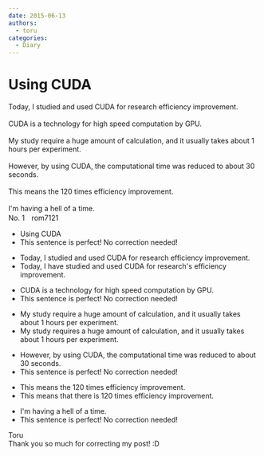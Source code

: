 ```yaml
---
date: 2015-06-13
authors:
  - toru
categories:
  - Diary
---
```


<h1 id="subject_show">Using CUDA</h1>
<div class="date" hidden>Jun 13, 2015 17:56</div>
<div id="post"><div id="body_show_ori">
Today, I studied and used CUDA for research efficiency improvement.<br/><br/>CUDA is a technology for high speed computation by GPU.<br/><br/>My study require a huge amount of calculation, and it usually takes about 1 hours per experiment.<br/><br/>However, by using CUDA, the computational time was reduced to about 30 seconds.<br/><br/>This means the 120 times efficiency improvement.<br/><br/>I'm having a hell of a time.
</div></div>

<!-- more -->

<div id="block"><div class="first_name"> No. 1　<span class="just_name">rom7121</span></div><div id="block2">
<ul class="correction_field">
<li class="incorrect">Using CUDA</li>
<li class="corrected perfect">This sentence is perfect! No correction needed!</li>
</ul>
<ul class="correction_field">
<li class="incorrect">Today, I studied and used CUDA for research efficiency improvement.</li>
<li class="corrected correct">
Today, I <span class="f_red">have</span> studied and used CUDA for resear<span class="f_red">ch's </span>efficiency improvement.
</li>
</ul>
<ul class="correction_field">
<li class="incorrect">CUDA is a technology for high speed computation by GPU.</li>
<li class="corrected perfect">This sentence is perfect! No correction needed!</li>
</ul>
<ul class="correction_field">
<li class="incorrect">My study require a huge amount of calculation, and it usually takes about 1 hours per experiment.</li>
<li class="corrected correct">
My study require<span class="f_red">s</span> a huge amount of calculation, and it usually takes about 1 hours per experiment.
</li>
</ul>
<ul class="correction_field">
<li class="incorrect">However, by using CUDA, the computational time was reduced to about 30 seconds.</li>
<li class="corrected perfect">This sentence is perfect! No correction needed!</li>
</ul>
<ul class="correction_field">
<li class="incorrect">This means the 120 times efficiency improvement.</li>
<li class="corrected correct">
This means<span class="f_blue"> that there is </span> 120 times efficiency improvement.
</li>
</ul>
<ul class="correction_field">
<li class="incorrect">I'm having a hell of a time.</li>
<li class="corrected perfect">This sentence is perfect! No correction needed!</li>
</ul>
</div><div class="name"><span class="just_name">Toru</span><br>
Thank you so much for correcting my post! :D
</div>
</div>
